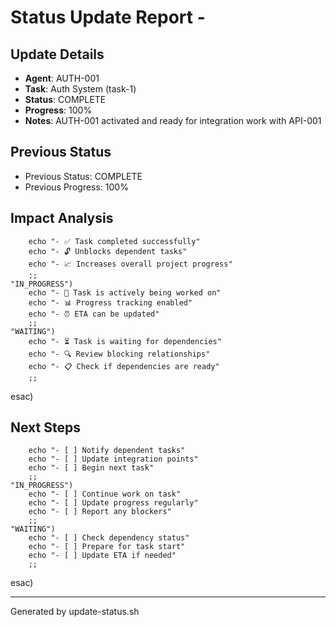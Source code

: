 # Status Update Report - 

## Update Details
- **Agent**: AUTH-001
- **Task**: Auth System (task-1)
- **Status**: COMPLETE
- **Progress**: 100%
- **Notes**: AUTH-001 activated and ready for integration work with API-001

## Previous Status
- Previous Status: COMPLETE
- Previous Progress: 100%

## Impact Analysis

        echo "- ✅ Task completed successfully"
        echo "- 🔓 Unblocks dependent tasks"
        echo "- 📈 Increases overall project progress"
        ;;
    "IN_PROGRESS")
        echo "- 🔄 Task is actively being worked on"
        echo "- 📊 Progress tracking enabled"
        echo "- ⏰ ETA can be updated"
        ;;
    "WAITING")
        echo "- ⏳ Task is waiting for dependencies"
        echo "- 🔍 Review blocking relationships"
        echo "- 📋 Check if dependencies are ready"
        ;;
esac)

## Next Steps

        echo "- [ ] Notify dependent tasks"
        echo "- [ ] Update integration points"
        echo "- [ ] Begin next task"
        ;;
    "IN_PROGRESS")
        echo "- [ ] Continue work on task"
        echo "- [ ] Update progress regularly"
        echo "- [ ] Report any blockers"
        ;;
    "WAITING")
        echo "- [ ] Check dependency status"
        echo "- [ ] Prepare for task start"
        echo "- [ ] Update ETA if needed"
        ;;
esac)

---
Generated by update-status.sh
